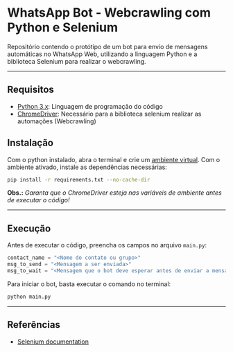 # WhatsApp Bot - Webcrawling com Python e Selenium

Repositório contendo o protótipo de um bot para envio de mensagens automáticas no WhatsApp Web, utilizando a linguagem Python e a biblioteca Selenium para realizar o webcrawling.

---
## Requisitos

- [Python 3.x](https://www.python.org/downloads/): Linguagem de programação do código
- [ChromeDriver](https://googlechromelabs.github.io/chrome-for-testing/): Necessário para a biblioteca selenium realizar as automações (Webcrawling)

## Instalação

Com o python instalado, abra o terminal e crie um [ambiente virtual](https://docs.python.org/3/library/venv.html). Com o ambiente ativado, instale as dependências necessárias:

```bash
pip install -r requirements.txt --no-cache-dir
```

**Obs.:** *Garanta que o ChromeDriver esteja nas variáveis de ambiente antes de executar o código!*

---
## Execução

Antes de executar o código, preencha os campos no arquivo `main.py`:

```python
contact_name = "<Nome do contato ou grupo>"
msg_to_send = "<Mensagem a ser enviada>"
msg_to_wait = "<Mensagem que o bot deve esperar antes de enviar a mensagem acima>"
```

Para iniciar o bot, basta executar o comando no terminal:

```bash
python main.py
```

---
## Referências

- [Selenium documentation](https://www.selenium.dev/documentation/)